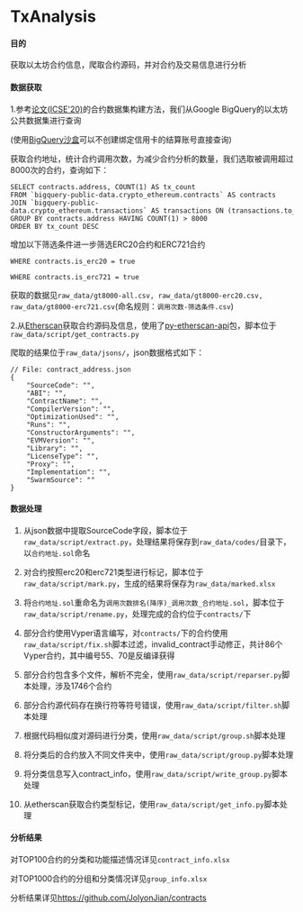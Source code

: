 # TxAnalysis

#### 目的
获取以太坊合约信息，爬取合约源码，并对合约及交易信息进行分析

#### 数据获取

1.参考[论文(ICSE'20)](https://dl.acm.org/doi/abs/10.1145/3377811.3380364)的合约数据集构建方法，我们从Google BigQuery的以太坊公共数据集进行查询

(使用[BigQuery沙盒](https://console.cloud.google.com)可以不创建绑定信用卡的结算账号直接查询)

获取合约地址，统计合约调用次数，为减少合约分析的数量，我们选取被调用超过8000次的合约，查询如下：
```
SELECT contracts.address, COUNT(1) AS tx_count
FROM `bigquery-public-data.crypto_ethereum.contracts` AS contracts
JOIN `bigquery-public-data.crypto_ethereum.transactions` AS transactions ON (transactions.to_address = contracts.address)
GROUP BY contracts.address HAVING COUNT(1) > 8000
ORDER BY tx_count DESC
```

增加以下筛选条件进一步筛选ERC20合约和ERC721合约

`WHERE contracts.is_erc20 = true`

`WHERE contracts.is_erc721 = true`


获取的数据见`raw_data/gt8000-all.csv, raw_data/gt8000-erc20.csv, raw_data/gt8000-erc721.csv`(命名规则：`调用次数-筛选条件.csv`)

2.从[Etherscan](https://etherscan.io/)获取合约源码及信息，使用了[py-etherscan-api](https://github.com/corpetty/py-etherscan-api)包，脚本位于`raw_data/script/get_contracts.py`

爬取的结果位于`raw_data/jsons/`，json数据格式如下：

```
// File: contract_address.json
{
    "SourceCode": "",
    "ABI": "",
    "ContractName": "",
    "CompilerVersion": "",
    "OptimizationUsed": "",
    "Runs": "",
    "ConstructorArguments": "",
    "EVMVersion": "",
    "Library": "",
    "LicenseType": "",
    "Proxy": "",
    "Implementation": "",
    "SwarmSource": ""
}
```

#### 数据处理

1. 从json数据中提取SourceCode字段，脚本位于`raw_data/script/extract.py`，处理结果将保存到`raw_data/codes/`目录下，以`合约地址.sol`命名

2. 对合约按照erc20和erc721类型进行标记，脚本位于`raw_data/script/mark.py`，生成的结果将保存为`raw_data/marked.xlsx`

3. 将`合约地址.sol`重命名为`调用次数排名(降序)_调用次数_合约地址.sol`，脚本位于`raw_data/script/rename.py`，处理完成的合约位于`contracts/`下

4. 部分合约使用Vyper语言编写，对`contracts/`下的合约使用`raw_data/script/fix.sh`脚本过滤，invalid_contract手动修正，共计86个Vyper合约，其中编号55、70是反编译获得

5. 部分合约包含多个文件，解析不完全，使用`raw_data/script/reparser.py`脚本处理，涉及1746个合约

6. 部分合约源代码存在换行符等符号错误，使用`raw_data/script/filter.sh`脚本处理

7. 根据代码相似度对源码进行分类，使用`raw_data/script/group.sh`脚本处理

8. 将分类后的合约放入不同文件夹中，使用`raw_data/script/group.py`脚本处理

9. 将分类信息写入contract_info，使用`raw_data/script/write_group.py`脚本处理

10. 从etherscan获取合约类型标记，使用`raw_data/script/get_info.py`脚本处理

#### 分析结果

对TOP100合约的分类和功能描述情况详见`contract_info.xlsx`

对TOP1000合约的分组和分类情况详见`group_info.xlsx`

分析结果详见<https://github.com/JolyonJian/contracts>